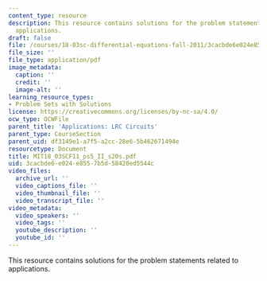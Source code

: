 ```yaml
---
content_type: resource
description: This resource contains solutions for the problem statements related to
  applications.
draft: false
file: /courses/18-03sc-differential-equations-fall-2011/3cacbde6e024e8557b5d58420ed5544c_MIT18_03SCF11_ps5_II_s20s.pdf
file_size: ''
file_type: application/pdf
image_metadata:
  caption: ''
  credit: ''
  image-alt: ''
learning_resource_types:
- Problem Sets with Solutions
license: https://creativecommons.org/licenses/by-nc-sa/4.0/
ocw_type: OCWFile
parent_title: 'Applications: LRC Circuits'
parent_type: CourseSection
parent_uid: df3149e1-a7f5-a2cc-28e6-5b462671494e
resourcetype: Document
title: MIT18_03SCF11_ps5_II_s20s.pdf
uid: 3cacbde6-e024-e855-7b5d-58420ed5544c
video_files:
  archive_url: ''
  video_captions_file: ''
  video_thumbnail_file: ''
  video_transcript_file: ''
video_metadata:
  video_speakers: ''
  video_tags: ''
  youtube_description: ''
  youtube_id: ''
---
```

This resource contains solutions for the problem statements related to applications.